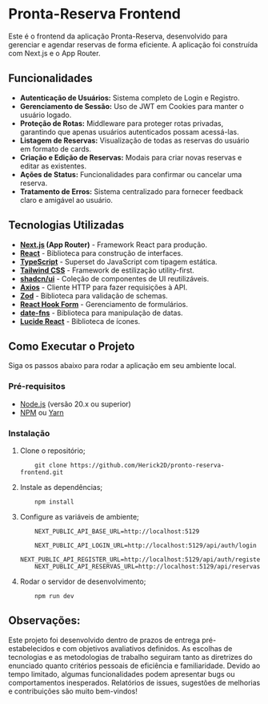 # Pronta-Reserva Frontend

Este é o frontend da aplicação Pronta-Reserva, desenvolvido para gerenciar e agendar reservas de forma eficiente. A aplicação foi construída com Next.js e o App Router.

## Funcionalidades

- **Autenticação de Usuários:** Sistema completo de Login e Registro.
- **Gerenciamento de Sessão:** Uso de JWT em Cookies para manter o usuário logado.
- **Proteção de Rotas:** Middleware para proteger rotas privadas, garantindo que apenas usuários autenticados possam acessá-las.
- **Listagem de Reservas:** Visualização de todas as reservas do usuário em formato de cards.
- **Criação e Edição de Reservas:** Modais para criar novas reservas e editar as existentes.
- **Ações de Status:** Funcionalidades para confirmar ou cancelar uma reserva.
- **Tratamento de Erros:** Sistema centralizado para fornecer feedback claro e amigável ao usuário.

## Tecnologias Utilizadas

- **[Next.js](https://nextjs.org/) (App Router)** - Framework React para produção.
- **[React](https://react.dev/)** - Biblioteca para construção de interfaces.
- **[TypeScript](https://www.typescriptlang.org/)** - Superset do JavaScript com tipagem estática.
- **[Tailwind CSS](https://tailwindcss.com/)** - Framework de estilização utility-first.
- **[shadcn/ui](https://ui.shadcn.com/)** - Coleção de componentes de UI reutilizáveis.
- **[Axios](https://axios-http.com/)** - Cliente HTTP para fazer requisições à API.
- **[Zod](https://zod.dev/)** - Biblioteca para validação de schemas.
- **[React Hook Form](https://react-hook-form.com/)** - Gerenciamento de formulários.
- **[date-fns](https://date-fns.org/)** - Biblioteca para manipulação de datas.
- **[Lucide React](https://lucide.dev/)** - Biblioteca de ícones.

## Como Executar o Projeto

Siga os passos abaixo para rodar a aplicação em seu ambiente local.

### Pré-requisitos

- [Node.js](https://nodejs.org/pt) (versão 20.x ou superior)
- [NPM](https://www.npmjs.com/) ou [Yarn](https://yarnpkg.com/)

### Instalação

1. Clone o repositório;
    ```
        git clone https://github.com/Herick2D/pronto-reserva-frontend.git
    ```

2. Instale as dependências;
    ```
        npm install
    ```

3. Configure as variáveis de ambiente;
    ```
        NEXT_PUBLIC_API_BASE_URL=http://localhost:5129

        NEXT_PUBLIC_API_LOGIN_URL=http://localhost:5129/api/auth/login
        NEXT_PUBLIC_API_REGISTER_URL=http://localhost:5129/api/auth/register
        NEXT_PUBLIC_API_RESERVAS_URL=http://localhost:5129/api/reservas
    ```
4. Rodar o servidor de desenvolvimento;
    ```
        npm run dev
    ```


## Observações:
Este projeto foi desenvolvido dentro de prazos de entrega pré-estabelecidos e com objetivos avaliativos definidos. As escolhas de tecnologias e as metodologias de trabalho seguiram tanto as diretrizes do enunciado quanto critérios pessoais de eficiência e familiaridade.
Devido ao tempo limitado, algumas funcionalidades podem apresentar bugs ou comportamentos inesperados. Relatórios de issues, sugestões de melhorias e contribuições são muito bem-vindos!